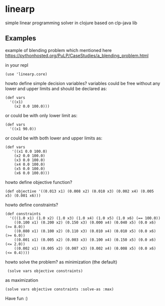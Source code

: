 # linearp

simple linear programming solver in clojure based on clp-java lib

## Examples
example of blending problem which mentioned here https://pythonhosted.org/PuLP/CaseStudies/a_blending_problem.html

in your repl 
```
(use 'linearp.core)
```

howto define simple decision variables?
variables could be free without any lower and upper limits and should be declared as:
```
(def vars 
  '((x1) 
    (x2 0.0 100.0)))
```

or could be with only lower limit as:
```
(def vars
  '((x1 90.0))
```

or could be with both lower and upper limits as:
```
(def vars
   '((x1 0.0 100.0)
    (x2 0.0 100.0)
    (x3 0.0 100.0)
    (x4 0.0 100.0)
    (x5 0.0 100.0)
    (x6 0.0 100.0)))
```

howto define objective function?
```
(def objective '((0.013 x1) (0.008 x2) (0.010 x3) (0.002 x4) (0.005 x5) (0.001 x6)))
```

howto define constraints?
```
(def constraints 
  '(((1.0 x1) (1.0 x2) (1.0 x3) (1.0 x4) (1.0 x5) (1.0 x6) (== 100.0))
    ((0.100 x1) (0.200 x2) (0.150 x3) (0.000 x4) (0.040 x5) (0.0 x6) (>= 8.0))
    ((0.080 x1) (0.100 x2) (0.110 x3) (0.010 x4) (0.010 x5) (0.0 x6) (>= 6.0))
    ((0.001 x1) (0.005 x2) (0.003 x3) (0.100 x4) (0.150 x5) (0.0 x6) (<= 2.0))
    ((0.002 x1) (0.005 x2) (0.007 x3) (0.002 x4) (0.008 x5) (0.0 x6) (<= 0.4))))
```

howto solve the problem?
as minimization (the default)
```
 (solve vars objective constraints)
```
as maximization
```
(solve vars objective constraints :solve-as :max)
```

Have fun :)


